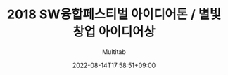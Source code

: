 ---
title: "2018 SW융합페스티벌 아이디어톤 / 별빛 창업 아이디어상"
date: 2022-08-14T17:58:51+09:00
# weight: 2
# aliases: ["/first"]
tags: ["price", "WebApp", "Service"]
author: "Multitab"
# author: ["Me", "You"] # multiple authors
showToc: true
TocOpen: false
draft: false
hidemeta: false
comments: true
description: "처음으로 코딩을 시작하면서 PyGame을 이용해 게임을 개발해 나가는 과정을 경험한 프로젝트"
canonicalURL: "https://canonical.url/to/page"
disableHLJS: true # to disable highlightjs
disableShare: false
disableHLJS: false
hideSummary: false
searchHidden: true
ShowReadingTime: true
ShowBreadCrumbs: true
ShowPostNavLinks: true
ShowWordCount: true
ShowRssButtonInSectionTermList: true
UseHugoToc: true
cover:
image: "<image path/url>" # image path/url
alt: "<alt text>" # alt text
caption: "<text>" # display caption under cover
relative: false # when using page bundles set this to true
hidden: true # only hide on current single page
editPost:
Text: "Go Repository" # edit text
appendFilePath: true # to append file path to Edit link
---